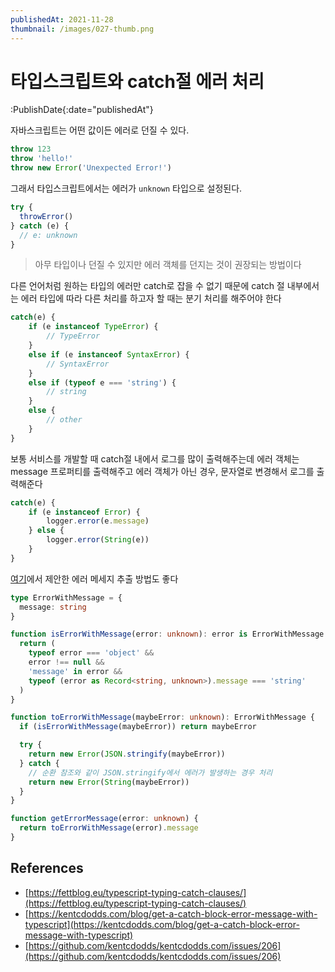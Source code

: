 ```yaml
---
publishedAt: 2021-11-28
thumbnail: /images/027-thumb.png
---
```


# 타입스크립트와 catch절 에러 처리

:PublishDate{:date="publishedAt"}

자바스크립트는 어떤 값이든 에러로 던질 수 있다.

```ts
throw 123
throw 'hello!'
throw new Error('Unexpected Error!')
```

그래서 타입스크립트에서는 에러가 `unknown` 타입으로 설정된다.

```ts
try {
  throwError()
} catch (e) {
  // e: unknown
}
```

> 아무 타입이나 던질 수 있지만 에러 객체를 던지는 것이 권장되는 방법이다

다른 언어처럼 원하는 타입의 에러만 catch로 잡을 수 없기 때문에
catch 절 내부에서는 에러 타입에 따라 다른 처리를 하고자 할 때는 분기 처리를 해주어야 한다

```ts
catch(e) {
	if (e instanceof TypeError) {
		// TypeError
	}
	else if (e instanceof SyntaxError) {
		// SyntaxError
	}
	else if (typeof e === 'string') {
		// string
	}
	else {
		// other
	}
}
```

보통 서비스를 개발할 때 catch절 내에서 로그를 많이 출력해주는데 에러 객체는 message 프로퍼티를 출력해주고 에러 객체가 아닌 경우, 문자열로 변경해서 로그를 출력해준다

```ts
catch(e) {
	if (e instanceof Error) {
		logger.error(e.message)
	} else {
		logger.error(String(e))
	}
}
```

[여기](https://github.com/kentcdodds/kentcdodds.com/issues/206)에서 제안한 에러 메세지 추출 방법도 좋다

```ts
type ErrorWithMessage = {
  message: string
}

function isErrorWithMessage(error: unknown): error is ErrorWithMessage {
  return (
    typeof error === 'object' &&
    error !== null &&
    'message' in error &&
    typeof (error as Record<string, unknown>).message === 'string'
  )
}

function toErrorWithMessage(maybeError: unknown): ErrorWithMessage {
  if (isErrorWithMessage(maybeError)) return maybeError

  try {
    return new Error(JSON.stringify(maybeError))
  } catch {
    // 순환 참조와 같이 JSON.stringify에서 에러가 발생하는 경우 처리
    return new Error(String(maybeError))
  }
}

function getErrorMessage(error: unknown) {
  return toErrorWithMessage(error).message
}
```

## References

- [https://fettblog.eu/typescript-typing-catch-clauses/](https://fettblog.eu/typescript-typing-catch-clauses/)
- [https://kentcdodds.com/blog/get-a-catch-block-error-message-with-typescript](https://kentcdodds.com/blog/get-a-catch-block-error-message-with-typescript)
- [https://github.com/kentcdodds/kentcdodds.com/issues/206](https://github.com/kentcdodds/kentcdodds.com/issues/206)
